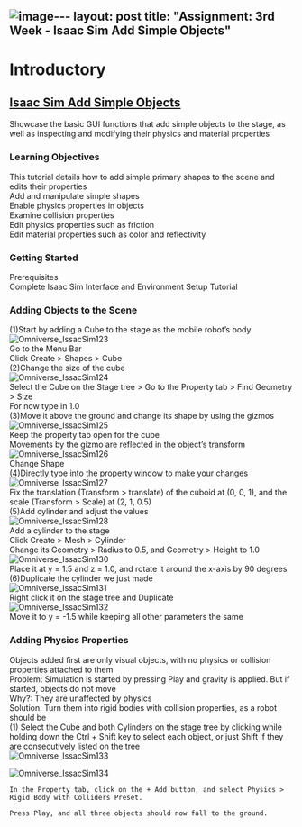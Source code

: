 ![image](https://github.com/growingpenguin/growingpenguin.github.io/assets/110277903/a0219662-df82-4add-970d-e61aefb620ff)---
layout: post
title:  "Assignment: 3rd Week - Isaac Sim Add Simple Objects"
---

# Introductory 
## [Isaac Sim Add Simple Objects](https://docs.omniverse.nvidia.com/isaacsim/latest/gui_tutorials/tutorial_intro_simple_objects.html#isaac-sim-app-tutorial-intro-simple-objects) 
Showcase the basic GUI functions that add simple objects to the stage, as well as inspecting and modifying their physics and material properties <br/>
### Learning Objectives
This tutorial details how to add simple primary shapes to the scene and edits their properties <br/> 
Add and manipulate simple shapes <br/>
Enable physics properties in objects <br/>
Examine collision properties <br/>
Edit physics properties such as friction <br/>
Edit material properties such as color and reflectivity <br/>

### Getting Started
Prerequisites <br/>
Complete Isaac Sim Interface and Environment Setup Tutorial <br/>

### Adding Objects to the Scene
(1)Start by adding a Cube to the stage as the mobile robot’s body <br/>
![Omniverse_IssacSim123](https://github.com/growingpenguin/growingpenguin.github.io/assets/110277903/da30fb16-42ad-48da-acb2-c4fccb3c193d) <br/>
Go to the Menu Bar <br/>
Click Create > Shapes > Cube <br/>
(2)Change the size of the cube <br/>
![Omniverse_IssacSim124](https://github.com/growingpenguin/growingpenguin.github.io/assets/110277903/6258aaf1-5bec-460d-af4e-bc38d6038a99) <br/>
Select the Cube on the Stage tree > Go to the Property tab > Find Geometry > Size <br/>
For now type in 1.0 <br/>
(3)Move it above the ground and change its shape by using the gizmos <br/>
![Omniverse_IssacSim125](https://github.com/growingpenguin/growingpenguin.github.io/assets/110277903/bbac4f87-70c9-460f-8d83-6b0ff358309d) <br/>
Keep the property tab open for the cube  <br/>
Movements by the gizmo are reflected in the object’s transform <br/>
![Omniverse_IssacSim126](https://github.com/growingpenguin/growingpenguin.github.io/assets/110277903/caff0dfd-b6ae-47de-9679-0dfa34fc7dd9) <br/>
Change Shape <br/>
(4)Directly type into the property window to make your changes  <br/>
![Omniverse_IssacSim127](https://github.com/growingpenguin/growingpenguin.github.io/assets/110277903/028443eb-0d5f-4128-9f8b-c28648802dff)  <br/>
Fix the translation (Transform > translate) of the cuboid at (0, 0, 1), and the scale (Transform > Scale) at (2, 1, 0.5) <br/>
(5)Add cylinder and adjust the values <br/>
![Omniverse_IssacSim128](https://github.com/growingpenguin/growingpenguin.github.io/assets/110277903/f4d2ef39-b64c-40f6-a491-a22344686514)  <br/> 
Add a cylinder to the stage <br/> 
Click Create > Mesh > Cylinder <br/>
Change its Geometry > Radius to 0.5, and Geometry > Height to 1.0 <br/>
![Omniverse_IssacSim130](https://github.com/growingpenguin/growingpenguin.github.io/assets/110277903/6ae1c1ed-32cc-48b7-a0e8-d5160717aa33)  <br/>
Place it at y = 1.5 and z = 1.0, and rotate it around the x-axis by 90 degrees <br/>
(6)Duplicate the cylinder we just made <br/>
![Omniverse_IssacSim131](https://github.com/growingpenguin/growingpenguin.github.io/assets/110277903/15fef3f1-e006-414f-b7bc-0e00c2f73a8c) <br/>
Right click it on the stage tree and Duplicate <br/>
![Omniverse_IssacSim132](https://github.com/growingpenguin/growingpenguin.github.io/assets/110277903/466e06f5-e27d-442c-87dd-e27e5b4f9bbb) <br/>
Move it to y = -1.5 while keeping all other parameters the same <br/>

### Adding Physics Properties
Objects added first are only visual objects, with no physics or collision properties attached to them <br/> 
Problem: Simulation is started by pressing Play and gravity is applied. But if started, objects do not move <br/> 
Why?: They are unaffected by physics <br/>
Solution: Turn them into rigid bodies with collision properties, as a robot should be <br/>
(1)
Select the Cube and both Cylinders on the stage tree by clicking while holding down the Ctrl + Shift key to select each object, or just Shift if they are consecutively listed on the tree <br/>
![Omniverse_IssacSim133](https://github.com/growingpenguin/growingpenguin.github.io/assets/110277903/df372208-2281-4e0f-9d55-70ec72b41b09) <br/> 

![Omniverse_IssacSim134](https://github.com/growingpenguin/growingpenguin.github.io/assets/110277903/e68c9f52-48af-401c-9375-0feb0f5d2677) <br/> 

    
    In the Property tab, click on the + Add button, and select Physics > Rigid Body with Colliders Preset.

    Press Play, and all three objects should now fall to the ground.


